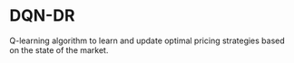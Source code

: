 # DQN-DR
Q-learning algorithm to learn and update optimal pricing strategies based on the state of the market.
